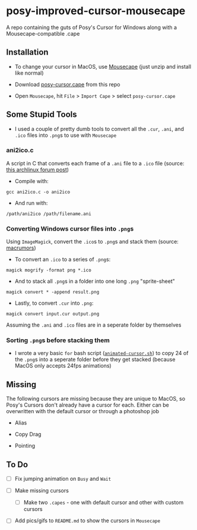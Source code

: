 # posy-improved-cursor-mousecape
A repo containing the guts of Posy's Cursor for Windows along with a Mousecape-compatible .cape

## Installation

- To change your cursor in MacOS, use [Mousecape](https://github.com/alexzielenski/Mousecape/releases) (just unzip and install like normal)

- Download [posy-cursor.cape](posy-cursor.cape) from this repo

- Open `Mousecape`, hit `File` > `Import Cape` > select `posy-cursor.cape`

## Some Stupid Tools

- I used a couple of pretty dumb tools to convert all the `.cur`, `.ani`, and `.ico` files into `.png`s to use with `Mousecape`

### ani2ico.c

A script in C that converts each frame of a `.ani` file to a `.ico` file (source: [this archlinux forum post](https://bbs.archlinux.org/viewtopic.php?id=151153))

- Compile with:

```
gcc ani2ico.c -o ani2ico
```

- And run with:

```
/path/ani2ico /path/filename.ani
```

### Converting Windows cursor files into `.png`s

Using `ImageMagick`, convert the `.ico`s to `.png`s and stack them (source: [macrumors](https://forums.macrumors.com/threads/mousescape-0-0-5-1579.2061866/))

- To convert an `.ico` to a series of `.png`s:

```
magick mogrify -format png *.ico
```

- And to stack all `.png`s in a folder into one long `.png` "sprite-sheet"

```
magick convert * -append result.png
```

- Lastly, to convert `.cur` into `.png`:

```
magick convert input.cur output.png
```

Assuming the `.ani` and `.ico` files are in a seperate folder by themselves

### Sorting `.png`s before stacking them

- I wrote a very basic `for` bash script ([`animated-cursor.sh`](animated-cursor.sh)) to copy 24 of the `.png`s into a seperate folder before they get stacked (because MacOS only accepts 24fps animations)

## Missing

The following cursors are missing because they are unique to MacOS, so Posy's Cursors don't already have a cursor for each. Either can be overwritten with the default cursor or through a photoshop job

- Alias

- Copy Drag

- Pointing

## To Do

- [ ] Fix jumping animation on `Busy` and `Wait`

- [ ] Make missing cursors

  - [ ] Make two `.capes` - one with default cursor and other with custom cursors

- [ ] Add pics/gifs to `README.md` to show the cursors in `Mousecape`